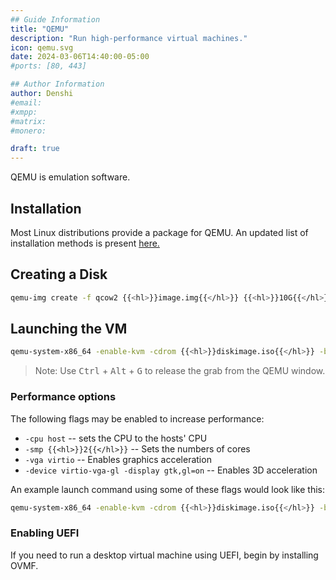 ```yaml
---
## Guide Information
title: "QEMU"
description: "Run high-performance virtual machines."
icon: qemu.svg 
date: 2024-03-06T14:40:00-05:00
#ports: [80, 443]

## Author Information
author: Denshi
#email:
#xmpp:
#matrix:
#monero:

draft: true
---
```


QEMU is emulation software.

## Installation

Most Linux distributions provide a package for QEMU. An updated list of installation methods is present [here.](https://www.qemu.org/download/#linux)

## Creating a Disk

```sh
qemu-img create -f qcow2 {{<hl>}}image.img{{</hl>}} {{<hl>}}10G{{</hl>}}
```

## Launching the VM

```sh
qemu-system-x86_64 -enable-kvm -cdrom {{<hl>}}diskimage.iso{{</hl>}} -boot menu=on -drive file={{<hl>}}image.img{{</hl>}} -m {{<hl>}}2G{{</hl>}}
```

> Note: Use <kbd>Ctrl</kbd> + <kbd>Alt</kbd> + <kbd>G</kbd> to release the grab from the QEMU window.

### Performance options

The following flags may be enabled to increase performance:

- `-cpu host` -- sets the CPU to the hosts' CPU
- `-smp {{<hl>}}2{{</hl>}}` -- Sets the numbers of cores
- `-vga virtio` -- Enables graphics acceleration
- `-device virtio-vga-gl -display gtk,gl=on` -- Enables 3D acceleration

An example launch command using some of these flags would look like this:

```sh
qemu-system-x86_64 -enable-kvm -cdrom {{<hl>}}diskimage.iso{{</hl>}} -boot menu=on -drive file={{<hl>}}image.img{{</hl>}} -m {{<hl>}}8G{{</hl>}} -cpu host -smp {{<hl>}}4{{</hl>}} -vga virtio
```

### Enabling UEFI

If you need to run a desktop virtual machine using UEFI, begin by installing OVMF.
